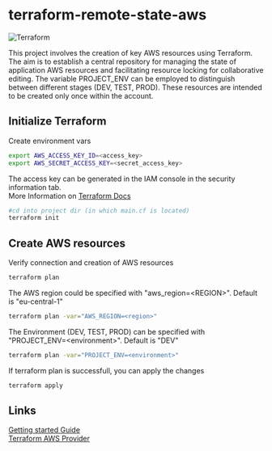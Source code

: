 # terraform-remote-state-aws

![Terraform](https://img.shields.io/badge/terraform-%235835CC.svg?style=for-the-badge&logo=terraform&logoColor=white)

This project involves the creation of key AWS resources using Terraform. The aim is to establish a central repository for managing the state of application AWS resources and facilitating resource locking for collaborative editing. The variable PROJECT_ENV can be employed to distinguish between different stages (DEV, TEST, PROD). These resources are intended to be created only once within the account.

## Initialize Terraform

Create environment vars

```bash
export AWS_ACCESS_KEY_ID=<access_key>
export AWS_SECRET_ACCESS_KEY=<secret_access_key>
```

The access key can be generated in the IAM console in the security information tab.   
More Information on [Terraform Docs](https://registry.terraform.io/providers/hashicorp/aws/latest/docs)

```bash
#cd into project dir (in which main.cf is located)  
terraform init
```

## Create AWS resources

Verify connection and creation of AWS resources

```bash
terraform plan
```

The AWS region could be specified with "aws_region=\<REGION>". Default is "eu-central-1"

```bash
terraform plan -var="AWS_REGION=<region>"
```

The Environment (DEV, TEST, PROD) can be specified with "PROJECT_ENV=\<environment>". Default is "DEV"

```bash
terraform plan -var="PROJECT_ENV=<environment>" 
```

If terraform plan is successfull, you can apply the changes

```bash
terraform apply
```

## Links

[Getting started Guide](https://developer.hashicorp.com/terraform/tutorials/aws-get-started/infrastructure-as-code?utm_medium=WEB_IO&in=terraform%2Faws-get-started&utm_offer=ARTICLE_PAGE&utm_source=WEBSITE&utm_content=DOCS)  
[Terraform AWS Provider](https://registry.terraform.io/providers/hashicorp/aws/latest/docs)  
